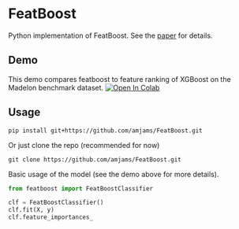 # FeatBoost
Python implementation of FeatBoost. See the [paper](https://doi.org/10.1016/j.eswa.2021.115895) for details.

## Demo
This demo compares featboost to feature ranking of XGBoost on the Madelon benchmark dataset.
[![Open In Colab](https://colab.research.google.com/assets/colab-badge.svg)](https://colab.research.google.com/drive/1eEySuIAJzmlNOChfLwEqJFKKbGNVYMwJ)

## Usage
```shell
pip install git+https://github.com/amjams/FeatBoost.git
```

Or just clone the repo (recommended for now)

```shell
git clone https://github.com/amjams/FeatBoost.git
```

Basic usage of the model (see the demo above for more details).
```python
from featboost import FeatBoostClassifier

clf = FeatBoostClassifier()
clf.fit(X, y)
clf.feature_importances_
```
